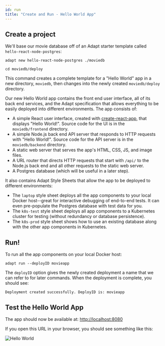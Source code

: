 ```yaml
---
id: run
title: "Create and Run - Hello World App"
---
```


<!-- DOCTOC SKIP -->

## Create a project

We'll base our movie database off of an Adapt starter template called `hello-react-node-postgres`:

<!-- doctest command -->

```console
adapt new hello-react-node-postgres ./moviedb

cd moviedb/deploy
```

This command creates a complete template for a "Hello World" app in a new directory, `moviedb`, then changes into the newly created `moviedb/deploy` directory.

Our new Hello World app contains the front end user interface, all of its back end services, and the Adapt specification that allows everything to be easily deployed into different environments.
The app consists of:

- A simple React user interface, created with [create-react-app](https://create-react-app.dev/docs/getting-started/), that displays "Hello World!".
Source code for the UI is in the `moviedb/frontend` directory.
- A simple Node.js back end API server that responds to HTTP requests with "Hello World!".
Source code for the API server is in the `moviedb/backend` directory.
- A static web server that serves the app's HTML, CSS, JS, and image files.
- A URL router that directs HTTP requests that start with `/api/` to the Node.js back end and all other requests to the static web server.
- A Postgres database (which will be useful in a later step).

It also contains Adapt Style Sheets that allow the app to be deployed to different environments:

- The `laptop` style sheet deploys all the app components to your local Docker host--great for interactive debugging of end-to-end tests.
It can even pre-populate the Postgres database with test data for you.
- The `k8s-test` style sheet deploys all app components to a Kubernetes cluster for testing (without redundancy or database persistence).
- The `k8s-prod` style sheet shows how to use an existing database along with the other app components in Kubernetes.

## Run!

To run all the app components on your local Docker host:
<!-- doctest command -->

```console
adapt run --deployID movieapp
```

The `deployID` option gives the newly created deployment a name that we can refer to for later commands.
When the deployment is complete, you should see:

```console
Deployment created successfully. DeployID is: movieapp
```

## Test the Hello World App

The app should now be available at: [http://localhost:8080](http://localhost:8080)

If you open this URL in your browser, you should see something like this:

![Hello World](assets/getting_started/helloworld.png)
